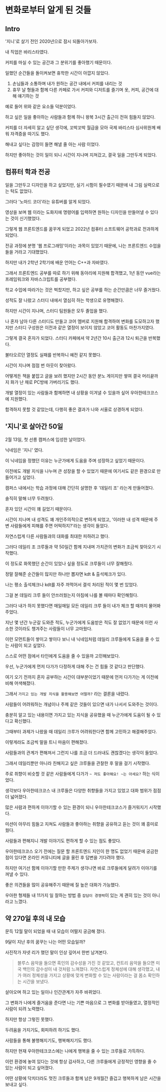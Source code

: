 # 변화로부터 알게 된 것들

## Intro

'지니'로 살기 전인 2020년으로 잠시 되돌아가보자.

내 직업은 바리스타였다.

커피를 마실 수 있는 공간과 그 분위기를 좋아했기 때문이다.

일했던 순간들을 돌이켜보면 휴학한 시간이 아깝지 않았다.

1. 손님들과 소통하며 내가 원하는 공간 내에서 커피를 내리는 것
2. 휴무 날 형들과 함께 다른 카페로 가서 커피와 디저트를 즐기며 옷, 커피, 공간에 대해 얘기하는 것

예로 들어 위와 같은 요소들 덕분이었다.

하고 싶은 일을 좋아하는 사람들과 함께 하니 왕복 3시간 출근이 전혀 힘들지 않았다.

커피를 더 자세히 알고 싶단 생각에, 꼬박꼬박 월급을 모아 국제 바리스타 심사위원께 배워 자격증을 따기도 했다.

해내고 싶다는 감정이 들면 해낼 줄 아는 사람 이었다.

하지만 좋아하는 것이 일이 되니 시간이 지나며 지쳐갔고, 결국 일을 그만두게 되었다.

## 컴퓨터 학과 전공

일을 그만두고 디자인을 하고 싶었지만, 실기 시험이 필수였기 때문에 내 그림 실력으로는 턱도 없었다.

그러다 '노마드 코더'라는 유튜버를 알게 되었다.

영상을 보며 웹 이라는 도화지에 명령어를 입력하면 원하는 디자인을 만들어낼 수 있다는 것이 신기했었다.

그렇게 웹 프론트엔드를 꿈꾸게 되었고 2022년 컴퓨터 소프트웨어 공학과로 전과하게 되었다.

전공 과정에 분명 '웹 프로그래밍'이라는 과목이 있었기 때문에, 나는 프론트엔드 수업을 들을 거라고 기대했었다.

하지만 내가 2학년 2학기에 배운 언어는 C++과 자바였다.

그래서 프론트엔드 공부를 따로 하기 위해 동아리에 지원해 합격했고, 1년 동안 vue라는 프레임워크와 자바스크립트를 공부했다.

학교 수업에 따라가는 것은 벅찼지만, 하고 싶은 공부를 하는 순간만큼은 너무 즐거웠다.

성적도 잘 나왔고 스터디 내에서 열심히 하는 학생으로 유명해졌다.

하지만 시간이 지나며, 스터디 팀원들은 모두 졸업을 했다.

나 혼자 남아 다른 스터디도 만들고 코어 멤버로 지원해 합격하여 변화를 도모하고자 했지만 스터디 구성원은 이전과 같은 열정이 보이지 않았고 코어 활동도 마찬가지였다.

그렇게 결국 혼자가 되었다.
스터디 카페에셔 약 2년간 10시 출근과 12시 퇴근을 반복했다.

불타오르던 열정도 실패를 반복하니 예전 같지 못했다.

시간이 지나며 점점 번 아웃이 찾아왔다.

어떻게든 책을 붙잡고 글을 보려 했지만 2시간 동안 분노 게이지만 쌓여 결국 머리끝까지 화가 난 채로 PC방에 가버리기도 했다.

개발 열정이 있는 사람들과 함께하면 내 상황을 이겨낼 수 있을까 싶어 우아한테크코스에 지원했다.

합격하지 못할 것 같았는데, 다행히 좋은 결과가 나와 서울로 상경하게 되었다.

## '지니'로 살아간 50일

2월 13일, 첫 선릉 캠퍼스에 입성한 날이었다.

닉네임은 '지니' 였다.

이 닉네임을 정했던 이유는 누군가에게 도움을 주며 성장하고 싶었기 때문이다.

이전에도 개발 지식을 나누며 큰 성장을 할 수 있었기 때문에 여기서도 같은 환경으로 만들어가고 싶었다.

캠퍼스 내에서는 학습 과정에 대해 간단히 설명한 후 '데일리 조' 라는게 만들어졌다.

솔직히 말해 너무 두려웠다.

혼자 있던 시간이 꽤 길었기 때문이다.

시간이 지나며 내 성격도 꽤 개인주의적으로 변하게 되었고, '이러한 내 성격 때문에 주변 사람들에게 피해를 주면 어떡하지?'라는 생각이 들었다.

자연스럽게 다른 사람들과의 대화를 최대한 피하려고 했다.

그러다 데일리 조 크루들과 약 50일간 함께 지내며 가치관의 변화가 조금씩 찾아오기 시작했다.

이 정도로 화목했던 순간이 있었나 싶을 정도로 크루들이 너무 잘해줬다.

정말 잘해준 순간들이 많지만 하나만 뽑자면 kdt &amp; 출석체크가 있다.

나는 평소 출석체크나 kdt를 자주 까먹어서 결석 처리된 적이 몇 번 있었다.

그걸 본 데일리 크루 들이 안쓰러웠는지 아침에 나를 볼 때마다 확인해줬다.

그러다 내가 하지 못했다면 매일매일 모든 데일리 크루 들이 내가 체크 할 때까지 물어봐 주었다.

지난 몇 년간 누군갈 도와준 적도, 누군가에게 도움받은 적도 잘 없었기 때문에 이런 사소한 것이라도 챙겨주는 사람들이 너무 고마웠다.

이런 모먼트들이 쌓이고 쌓이다 보니 내 닉네임처럼 데일리 크루들에게 도움을 줄 수 있는 사람이 되고 싶었다.

스스로 어떤 점에서 타인에게 도움을 줄 수 있을까 고민해보았다.

우선, 누군가에게 먼저 다가가 다정하게 대해 주는 건 힘들 것 같다고 판단했다.

여기 오기 전까지 혼자 공부하는 시간이 대부분이었기 때문에 먼저 다가가는 게 이전에 비해 어색해졌다.

그래서 `가지고 있는 개발 지식을 활용해보면 어떨까?` 라는 결론을 내렸다.

사람들이 어려워하는 개념이나 주제 같은 것들이 있으면 내가 나서서 도와주는 것이다.

충분히 알고 있는 내용이면 가지고 있는 지식을 공유했을 때 누군가에게 도움이 될 수 있다고 확신했다.

그때부터 과제가 나왔을 때 데일리 크루가 어려워한다면 함께 고민하고 해결해주었다.

이렇게라도 조금씩 말을 트니 마음이 편해졌다.

사람들과의 관계가 편해져서 그런지 나를 조금 더 드러내도 괜찮겠다는 생각이 들었다.

그래서 데일리뿐만 아니라 친해지고 싶은 크루들을 관찰한 후 말을 걸기 시작했다.

주로 취향이 비슷할 것 같은 사람들에게 다가가 `~ 저도 좋아해요! ~는 아세요?` 하는 식이었다.

생각보다 우아한테크코스 내 크루들은 다양한 취향들을 가지고 있었고 대화 범위가 점점 더 넓어졌다.

많은 사람과 편하게 이야기할 수 있는 환경이 되니 우아한테크코스가 즐거워지기 시작했다.

미션이 아무리 힘들고 지쳐도 사람들과 좋아하는 취향을 공유하고 듣는 것이 꽤 흥미로웠다.

사람들과 편해지니 개발 이야기도 편하게 할 수 있는 점도 좋았다.

우아한테크코스 오기 전에는 질문 할 프론트엔드 지인이 한 명도 없었기 때문에 궁금한 점이 있다면 온라인 커뮤니티에 글을 올린 후 답변을 기다려야 했다.

하지만 여기선 함께 이야기할 만한 주제가 생각나면 바로 크루들에게 달려가 이야기를 꺼낼 수 있다.

좋은 의견들을 많이 공유해주기 때문에 질 높은 대화가 가능했다.

우아한 형제들 내 11가지 일 잘하는 방법 중 `잡담이 경쟁력`이 있는 게 괜히 있는 것이 아니라고 느꼈다.

## 약 270일 후의 내 모습

문득 12월 말이 되었을 때 내 모습이 어떨지 궁금해 졌다.

9달이 지난 후의 꿈꾸는 나는 어떤 모습일까?

사진작가 자넷 리가 했던 말이 인상 깊어서 한번 남겨본다.

> 블루스 음악을 들으면 흑인의 감수성을 가진 것 같았고, 컨트리 음악을 들으면 미국 백인의 감수성이 내 것처럼 느껴졌다. 자연스럽게 정체성에 대해 생각했고, 내가 여러 정체성을 가지고 상황에 맞게 변화할 수 있는 사람이라는 걸 몸소 확인하는 시간을 보냈다.

살아오며 하고 있는 일이나 인간관계가 자주 바뀌었다.

그 변화가 나에게 즐거움을 준다면 나는 기쁜 마음으로 그 변화를 받아들였고, 열정적인 사람이 되려 노력했다.

하지만 항상 그렇진 못했다.

두려움을 가지기도, 회피하려 하기도 했다.

사람들을 통해 불행해지기도, 행복해지기도 했다.

하지만 현재 우아한테크코스에는 나에게 행복을 줄 수 있는 크루들로 가득하다.

이런 환경에 놓여 있다는 것에 항상 감사하고, 다른 크루들에게 긍정적인 영향을 줄 수 있는 사람이 되고 싶어졌다.

어떤 상황에 닥치더라도 멋진 크루들과 함께 남은 9개월간 즐겁고 행복하게 남은 시간을 보내고 싶다.
